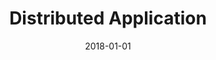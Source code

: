 ---
title: "Distributed Application"
date: 2018-01-01
tags: ["Master(M1)", "java", "Distributed"]
description: "Teaching the concepts of distributed application such as FTP server, Java RMI, Rest, etc."
hours: "42"
students: "24"
institution: "University of Lille"
year: "1st year Master"
draft: false
---